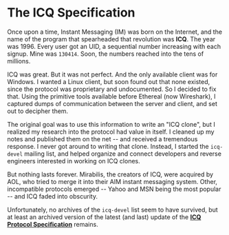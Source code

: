 # The ICQ Specification

Once upon a time, Instant Messaging (IM) was born on the Internet, and the name
of the program that spearheaded that revolution was **ICQ**. The year was 1996.
Every user got an UID, a sequential number increasing with each signup. Mine
was `130414`. Soon, the numbers reached into the tens of millions.

ICQ was great. But it was not perfect. And the only available client was for
Windows. I wanted a Linux client, but soon found out that none existed, since
the protocol was proprietary and undocumented. So I decided to fix that. Using
the primitive tools available before Ethereal (now Wireshark), I captured dumps
of communication between the server and client, and set out to decipher them.

The original goal was to use this information to write an "ICQ clone", but I
realized my research into the protocol had value in itself. I cleaned up my
notes and published them on the net -- and received a tremendous response. I
never got around to writing that clone. Instead, I started the `icq-devel`
mailing list, and helped organize and connect developers and reverse engineers
interested in working on ICQ clones.

But nothing lasts forever. Mirabilis, the creators of ICQ, were acquired by
AOL, who tried to merge it into their AIM instant messaging system. Other,
incompatible protocols emerged -- Yahoo and MSN being the most popular -- and
ICQ faded into obscurity.

Unfortunately, no archives of the `icq-devel` list seem to have survived, but
at least an archived version of the latest (and last) update of the **[ICQ
Protocol Specification](icq091.txt)** remains.
